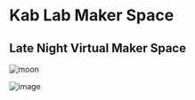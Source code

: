 # Kab Lab Maker Space

## Late Night Virtual Maker Space

![moon](https://github.com/user-attachments/assets/12dbdb89-255b-4464-837e-3837879e02fd)

![image](https://github.com/user-attachments/assets/36ba8238-55d2-45d8-b2e0-cfa85a859cbe)
